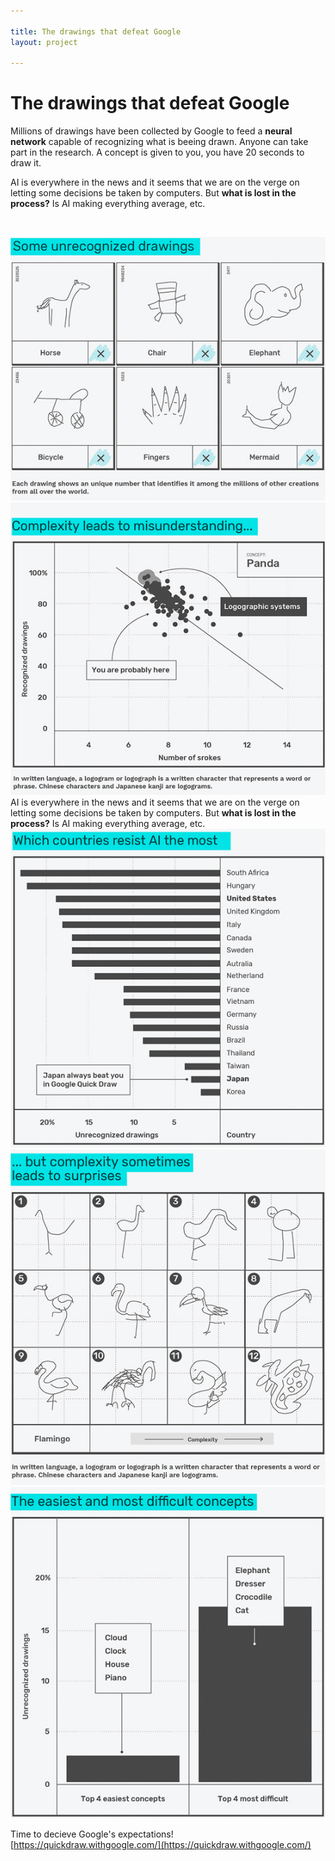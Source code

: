 ```yaml
---

title: The drawings that defeat Google
layout: project

---
```


# The drawings that defeat Google
Millions of drawings have been collected by Google to feed a **neural network** capable of recognizing what is beeing drawn. Anyone can take part in the research. A concept is given to you, you have 20 seconds to draw it.

AI is everywhere in the news and it seems that we are on the verge on letting some decisions be taken by computers. But **what is lost in the process?** Is AI making everything average, etc.
  
<br/>

![](output_G1.jpg)
![](output_G2.jpg)
AI is everywhere in the news and it seems that we are on the verge on letting some decisions be taken by computers. But **what is lost in the process?** Is AI making everything average, etc.
![](output_G3.jpg)
![](output_G4.jpg)
![](output_G5.jpg)

Time to decieve Google's expectations!
[https://quickdraw.withgoogle.com/](https://quickdraw.withgoogle.com/)